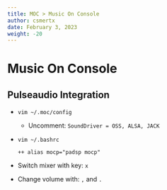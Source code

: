 ```yaml
---
title: MOC > Music On Console
author: csmertx
date: February 3, 2023
weight: -20
---
```


# Music On Console

## Pulseaudio Integration

- ```vim ~/.moc/config```

    - Uncomment: ```SoundDriver = OSS, ALSA, JACK```

- ```vim ~/.bashrc```

    ```
    ++ alias mocp="padsp mocp"
    ```

- Switch mixer with key: ```x```

- Change volume with: ```,``` and ```.```
